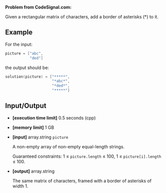 **Problem from CodeSignal.com:**

Given a rectangular matrix of characters, add a border of asterisks (*) to it.

## Example

For the input:

```cpp
picture = ["abc",
           "ded"]
```

the output should be:

```cpp
solution(picture) = ["*****",
                     "*abc*",
                     "*ded*",
                     "*****"]
```

## Input/Output

- **[execution time limit]** 0.5 seconds (cpp)
- **[memory limit]** 1 GB
- **[input]** array.string `picture`

  A non-empty array of non-empty equal-length strings.

  Guaranteed constraints:
  1 ≤ `picture.length` ≤ 100,
  1 ≤ `picture[i].length` ≤ 100.

- **[output]** array.string

  The same matrix of characters, framed with a border of asterisks of width 1.